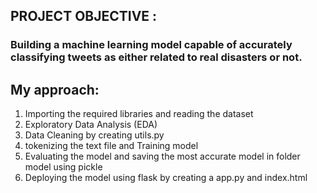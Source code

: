 ## PROJECT OBJECTIVE :

### Building a machine learning model capable of accurately classifying tweets as either related to real disasters or not.

## My approach:

1. Importing the required libraries and reading the dataset
2. Exploratory Data Analysis (EDA)
3. Data Cleaning by creating utils.py
4. tokenizing the text file and Training model
5. Evaluating the model and saving the most accurate model in folder model using pickle
6. Deploying the model using flask by creating a app.py and index.html

